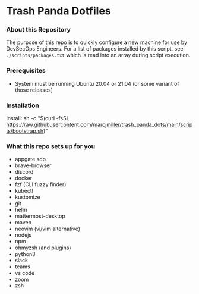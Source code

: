 # Trash Panda Dotfiles

### About this Repository
The purpose of this repo is to quickly configure a new machine for use by DevSecOps Engineers. For a list of packages installed by this script, see `./scripts/packages.txt` which is read into an array during script execution.

### Prerequisites
- System must be running Ubuntu 20.04 or 21.04 (or some variant of those releases)

### Installation
Install: sh -c "$(curl -fsSL https://raw.githubusercontent.com/marcjmiller/trash_panda_dots/main/scripts/bootstrap.sh)"

### What this repo sets up for you
- appgate sdp
- brave-browser
- discord
- docker
- fzf (CLI fuzzy finder)
- kubectl
- kustomize
- git
- helm
- mattermost-desktop
- maven
- neovim (vi/vim alternative)
- nodejs
- npm
- ohmyzsh (and plugins)
- python3
- slack
- teams
- vs code
- zoom
- zsh
